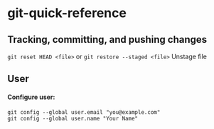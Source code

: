 # git-quick-reference

## Tracking, committing, and pushing changes

`git reset HEAD <file>` or `git restore --staged <file>` Unstage file


## User

#### Configure user:

```
git config --global user.email "you@example.com"
git config --global user.name "Your Name"
```


